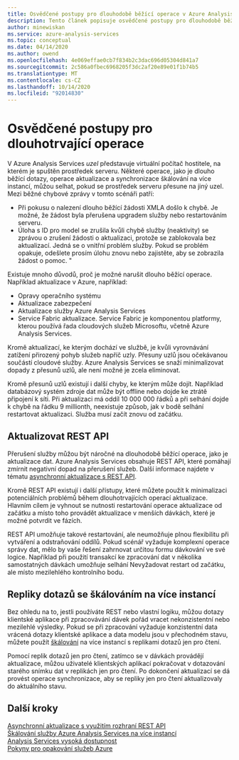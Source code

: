```yaml
---
title: Osvědčené postupy pro dlouhodobě běžící operace v Azure Analysis Services | Microsoft Docs
description: Tento článek popisuje osvědčené postupy pro dlouhodobě běžící operace.
author: minewiskan
ms.service: azure-analysis-services
ms.topic: conceptual
ms.date: 04/14/2020
ms.author: owend
ms.openlocfilehash: 4e069effae0cb7f834b2c3dac696d05304d841a7
ms.sourcegitcommit: 2c586a0fbec6968205f3dc2af20e89e01f1b74b5
ms.translationtype: MT
ms.contentlocale: cs-CZ
ms.lasthandoff: 10/14/2020
ms.locfileid: "92014830"
---
```

# <a name="best-practices-for-long-running-operations"></a>Osvědčené postupy pro dlouhotrvající operace

V Azure Analysis Services *uzel* představuje virtuální počítač hostitele, na kterém je spuštěn prostředek serveru. Některé operace, jako je dlouho běžící dotazy, operace aktualizace a synchronizace škálování na více instancí, můžou selhat, pokud se prostředek serveru přesune na jiný uzel. Mezi běžné chybové zprávy v tomto scénáři patří:

- Při pokusu o nalezení dlouho běžící žádosti XMLA došlo k chybě. Je možné, že žádost byla přerušena upgradem služby nebo restartováním serveru.
- Úloha s ID <guid> pro model <database> se zrušila kvůli chybě služby (neaktivity) se zprávou o zrušení žádosti o aktualizaci, protože se zablokovala bez aktualizací. Jedná se o vnitřní problém služby. Pokud se problém opakuje, odešlete prosím úlohu znovu nebo zajistěte, aby se zobrazila žádost o pomoc. "

Existuje mnoho důvodů, proč je možné narušit dlouho běžící operace. Například aktualizace v Azure, například: 
- Opravy operačního systému 
- Aktualizace zabezpečení
- Aktualizace služby Azure Analysis Services
- Service Fabric aktualizace. Service Fabric je komponentou platformy, kterou používá řada cloudových služeb Microsoftu, včetně Azure Analysis Services.

Kromě aktualizací, ke kterým dochází ve službě, je kvůli vyrovnávání zatížení přirozený pohyb služeb napříč uzly. Přesuny uzlů jsou očekávanou součástí cloudové služby. Azure Analysis Services se snaží minimalizovat dopady z přesunů uzlů, ale není možné je zcela eliminovat. 

Kromě přesunů uzlů existují i další chyby, ke kterým může dojít. Například databázový systém zdroje dat může být offline nebo dojde ke ztrátě připojení k síti. Při aktualizaci má oddíl 10 000 000 řádků a při selhání dojde k chybě na řádku 9 millionth, neexistuje způsob, jak v bodě selhání restartovat aktualizaci. Služba musí začít znovu od začátku. 

## <a name="refresh-rest-api"></a>Aktualizovat REST API

Přerušení služby můžou být náročné na dlouhodobě běžící operace, jako je aktualizace dat. Azure Analysis Services obsahuje REST API, které pomáhají zmírnit negativní dopad na přerušení služeb. Další informace najdete v tématu [asynchronní aktualizace s REST API](analysis-services-async-refresh.md).
 
Kromě REST API existují i další přístupy, které můžete použít k minimalizaci potenciálních problémů během dlouhotrvajících operací aktualizace. Hlavním cílem je vyhnout se nutnosti restartování operace aktualizace od začátku a místo toho provádět aktualizace v menších dávkách, které je možné potvrdit ve fázích. 
 
REST API umožňuje takové restartování, ale neumožňuje plnou flexibilitu při vytváření a odstraňování oddílů. Pokud scénář vyžaduje komplexní operace správy dat, mělo by vaše řešení zahrnovat určitou formu dávkování ve své logice. Například při použití transakcí ke zpracování dat v několika samostatných dávkách umožňuje selhání Nevyžadovat restart od začátku, ale místo mezilehlého kontrolního bodu. 
 
## <a name="scale-out-query-replicas"></a>Repliky dotazů se škálováním na více instancí

Bez ohledu na to, jestli používáte REST nebo vlastní logiku, můžou dotazy klientské aplikace při zpracovávání dávek pořád vracet nekonzistentní nebo mezilehlé výsledky. Pokud se při zpracování vyžaduje konzistentní data vrácená dotazy klientské aplikace a data modelu jsou v přechodném stavu, můžete použít [škálování](analysis-services-scale-out.md) na více instancí s replikami dotazů jen pro čtení.

Pomocí replik dotazů jen pro čtení, zatímco se v dávkách provádějí aktualizace, můžou uživatelé klientských aplikací pokračovat v dotazování starého snímku dat v replikách jen pro čtení. Po dokončení aktualizací se dá provést operace synchronizace, aby se repliky jen pro čtení aktualizovaly do aktuálního stavu.


## <a name="next-steps"></a>Další kroky

[Asynchronní aktualizace s využitím rozhraní REST API](analysis-services-async-refresh.md)  
[Škálování služby Azure Analysis Services na více instancí](analysis-services-scale-out.md)  
[Analysis Services vysoká dostupnost](analysis-services-bcdr.md)  
[Pokyny pro opakování služeb Azure](/azure/architecture/best-practices/retry-service-specific)